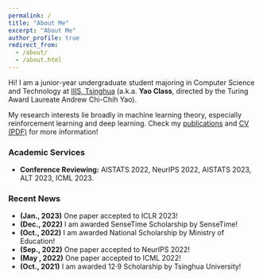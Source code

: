 ```yaml
---
permalink: /
title: "About Me"
excerpt: "About Me"
author_profile: true
redirect_from: 
  - /about/
  - /about.html
---
```


Hi! I am a junior-year undergraduate student majoring in Computer Science and Technology at [IIIS, Tsinghua](https://iiis.tsinghua.edu.cn/en/) (a.k.a. **Yao Class**, directed by the Turing Award Laureate Andrew Chi-Chih Yao).

My research interests lie broadly in machine learning theory, especially reinforcement learning and deep learning. Check my [publications](publications) and [CV (PDF)](CV_Yan.pdf) for more information!

### Academic Services
* **Conference Reviewing:** AISTATS 2022, NeurIPS 2022, AISTATS 2023, ALT 2023, ICML 2023.

### Recent News
* **(Jan., 2023)** One paper accepted to ICLR 2023!
* **(Dec., 2022)** I am awarded SenseTime Scholarship by SenseTime!
* **(Oct., 2022)** I am awarded National Scholarship by Ministry of Education!
* **(Sep., 2022)** One paper accepted to NeurIPS 2022!
* **(May , 2022)** One paper accepted to ICML 2022!
* **(Oct., 2021)** I am awarded 12·9 Scholarship by Tsinghua University!
